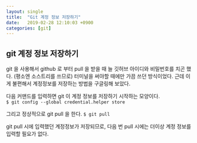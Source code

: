 ```yaml
---
layout: single
title:  "Git 계정 정보 저장하기"
date:   2019-02-28 12:10:03 +0900
categories: [git]
--- 
```


## git 계정 정보 저장하기

git 을 사용해서 github 로 부터 pull 을 받을 때
늘 깃허브 아이디와 비밀번호를 치곤 했다.
(평소엔 소스트리를 쓰므로) 터미널을 써야할 때에만 가끔 쓰던 방식이었다.
근데 이게 불편해서 계정정보를 저장하는 방법을 구글링해 보았다.


다음 커맨드를 입력하면 git 이 계정 정보를 저장하기 시작하는 모양이다. 
<br>
`$ git config --global credential.helper store`

그리고 정상적으로 git pull 을 한다. 
`$ git pull`

git pull 시에 입력했던 계정정보가 저장되므로, 다음 번 pull 시에는
더이상 계정 정보를 입력할 필요가 없다.







